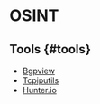 # OSINT 

## Tools {#tools}

* [Bgpview](https://bgpview.io/)
* [Tcpiputils](https://dnslytics.com/)
* [Hunter.io](https://hunter.io/)
